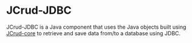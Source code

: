 # JCrud-JDBC

JCrud-JDBC is a Java component that uses the Java objects built using [JCrud-core](https://github.com/davidcana/Jcrud-core/) to retrieve and save data from/to a database using JDBC.
